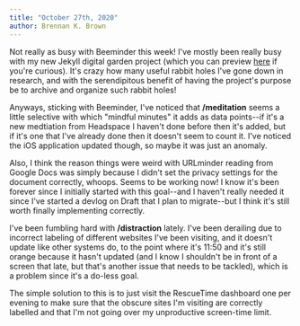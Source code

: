 ```yaml
---
title: "October 27th, 2020"
author: Brennan K. Brown
---
```


Not really as busy with Beeminder this week! I've mostly been really busy with my new Jekyll digital garden project (which you can preview [here](https://enjoymentwork.netlify.app) if you're curious). It's crazy how many useful rabbit holes I've gone down in research, and with the serendipitous benefit of having the project's purpose be to archive and organize such rabbit holes!

Anyways, sticking with Beeminder, I've noticed that **/meditation** seems a little selective with which "mindful minutes" it adds as data points--if it's a new medtiation from Headspace I haven't done before then it's added, but if it's one that I've already done then it doesn't seem to count it. I've noticed the iOS application updated though, so maybe it was just an anomaly.

Also, I think the reason things were weird with URLminder reading from Google Docs was simply because I didn't set the privacy settings for the document correctly, whoops. Seems to be working now! I know it's been forever since I initially started with this goal--and I haven't really needed it since I've started a devlog on Draft that I plan to migrate--but I think it's still worth finally implementing correctly.

I've been fumbling hard with **/distraction** lately. I've been derailing due to incorrect labeling of different websites I've been visiting, and it doesn't update like other systems do, to the point where it's 11:50 and it's still orange because it hasn't updated (and I know I shouldn't be in front of a screen that late, but that's another issue that needs to be tackled), which is a problem since it's a do-less goal.

The simple solution to this is to just visit the RescueTime dashboard one per evening to make sure that the obscure sites I'm visiting are correctly labelled and that I'm not going over my unproductive screen-time limit.
